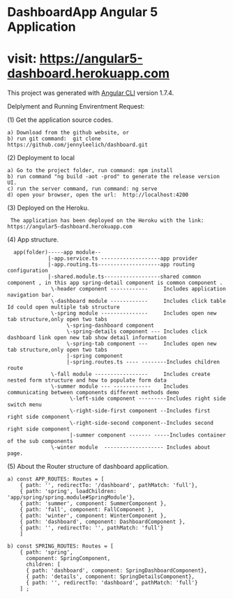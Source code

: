 # DashboardApp  Angular 5 Application

# visit: https://angular5-dashboard.herokuapp.com

This project was generated with [Angular CLI](https://github.com/angular/angular-cli) version 1.7.4.

Delplyment and Running Envirentment Request:

(1) Get the application source codes.

    a) Download from the github website, or
    b) run git command:  git clone https://github.com/jennyleelich/dashboard.git

(2) Deployment to local

    a) Go to the project folder, run command: npm install
    b) run command "ng build -aot -prod" to generate the release version UI.
    c) run the server command, run command: ng serve
    d) open your browser, open the url:  http://localhost:4200

(3) Deployed on the Heroku.

     The application has been deployed on the Heroku with the link: https://angular5-dashboard.herokuapp.com
   
(4) App structure.

      app(folder)-----app module--  
                 |-app.service.ts -------------------app provider 
                 |-app.routing.ts--------------------app routing configuration 
                 |-shared.module.ts------------------shared common component , in this app spring-detail component is common component .
                  \-header component ------------     Includes application navigation bar.
                  \-dashboard module ------------     Includes click table Id could open multiple tab structure 
                  \-spring module ---------------     Includes open new tab structure,only open two tabs 
                       \-spring-dashboard component 
                       \-spring-details component --- Includes click dashboard link open new tab show detail information 
                       \-spring-tab component ---     Includes open new tab structure,only open two tabs 
                       |-spring component
                       |-spring.routes.ts ---- --------Includes children route
                  \-fall module -----------------     Includes create nested form structure and how to populate form data
                  \-summer module --- ------------    Includes communicating between components different methods demo
                        \-left-side component ---------Includes right side switch menu
                        \-right-side-first component --Includes first right side component
                        \-right-side-second component--Includes second right side component
                        |-summer component ------- -----Includes container of the sub components
                  \-winter module  ------------------- Includes about page.
             
   
(5) About the Router structure of dashboard application.
   
    a) const APP_ROUTES: Routes = [
        { path: '', redirectTo: '/dashboard', pathMatch: 'full'},
        { path: 'spring', loadChildren: 'app/spring/spring.module#SpringModule'},
        { path: 'summer', component: SummerComponent }, 
        { path: 'fall', component: FallComponent },
        { path: 'winter', component: WinterComponent }, 
        { path: 'dashboard', component: DashboardComponent },
        { path: '', redirectTo: '', pathMatch: 'full'} 
        ]
    
    b) const SPRING_ROUTES: Routes = [
        { path: 'spring',
          component: SpringComponent,
          children: [
          { path: 'dashboard', component: SpringDashboardComponent},
          { path: 'details', component: SpringDetailsComponent},
          { path: '', redirectTo: 'dashboard', pathMatch: 'full'}
        ] ;
                                           
   
